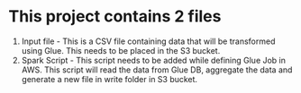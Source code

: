# This project contains 2 files

1. Input file - This is a CSV file containing data that will be transformed using Glue. This needs to be placed in the S3 bucket.
2. Spark Script - This script needs to be added while defining Glue Job in AWS. This script will read the data from Glue DB, aggregate the data and generate a new file in write folder in S3 bucket.
